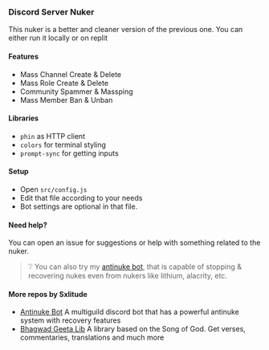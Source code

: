 ### Discord Server Nuker
This nuker is a better and cleaner version of the previous one. You can either run it locally or on replit

#### Features
- Mass Channel Create & Delete
- Mass Role Create & Delete
- Community Spammer & Massping
- Mass Member Ban & Unban


#### Libraries 
- `phin` as HTTP client
- `colors` for terminal styling
- `prompt-sync` for getting inputs


#### Setup
- Open `src/config.js` 
- Edit that file according to your needs
- Bot settings are optional in that file.

#### Need help?
You can open an issue for suggestions or help with something related to the nuker.
> :grey_question: You can also try my [antinuke bot](https://github.com/sxlitude/antinuke), that is capable of stopping & recovering nukes even from nukers like lithium, alacrity, etc.

#### More repos by Sxlitude
- [Antinuke Bot](https://github.com/sxlitude/antinuke)
A multiguild discord bot that has a powerful antinuke system with recovery features
- [Bhagwad Geeta Lib](https://github.com/sxlitude/bhagwadGeeta)
A library based on the Song of God. Get verses, commentaries, translations and much more
